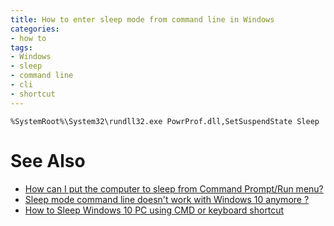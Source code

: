 ```yaml
---
title: How to enter sleep mode from command line in Windows
categories:
- how to
tags:
- Windows
- sleep
- command line
- cli
- shortcut
---
```

```batch {title="sleep.cmd"}
%SystemRoot%\System32\rundll32.exe PowrProf.dll,SetSuspendState Sleep
```

# See Also

- [How can I put the computer to sleep from Command Prompt/Run menu?](https://superuser.com/questions/42124/how-can-i-put-the-computer-to-sleep-from-command-prompt-run-menu)
- [Sleep mode command line doesn't work with Windows 10 anymore ?](https://answers.microsoft.com/en-us/windows/forum/all/sleep-mode-command-line-doesnt-work-with-windows/6b8364f8-3e2d-4adb-9e32-2fdaaa81beca)
- [How to Sleep Windows 10 PC using CMD or keyboard shortcut](https://www.how2shout.com/how-to/how-to-sleep-windows-10-pc-using-cmd-or-keyboard-shortcut.html)